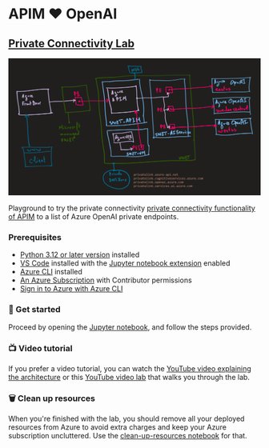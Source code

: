 # APIM ❤️ OpenAI

## [Private Connectivity Lab](private-connectivity.ipynb)

![architecture](architecture.png)

Playground to try the private connectivity [private connectivity functionality of APIM](https://learn.microsoft.com/en-us/azure/api-management/private-endpoint?tabs=v2) to a list of Azure OpenAI private endpoints.


### Prerequisites

- [Python 3.12 or later version](https://www.python.org/) installed
- [VS Code](https://code.visualstudio.com/) installed with the [Jupyter notebook extension](https://marketplace.visualstudio.com/items?itemName=ms-toolsai.jupyter) enabled
- [Azure CLI](https://learn.microsoft.com/cli/azure/install-azure-cli) installed
- [An Azure Subscription](https://azure.microsoft.com/free/) with Contributor permissions
- [Sign in to Azure with Azure CLI](https://learn.microsoft.com/cli/azure/authenticate-azure-cli-interactively)

### 🚀 Get started

Proceed by opening the [Jupyter notebook](private-connectivity.ipynb), and follow the steps provided.

### 📺 Video tutorial

If you prefer a video tutorial, you can watch the [YouTube video explaining the architecture](https://www.youtube.com/watch?v=sUchn_XjpaI) or this [YouTube video lab](https://www.youtube.com/watch?v=BN1aobzBapg) that walks you through the lab.

### 🗑️ Clean up resources

When you're finished with the lab, you should remove all your deployed resources from Azure to avoid extra charges and keep your Azure subscription uncluttered.
Use the [clean-up-resources notebook](clean-up-resources.ipynb) for that.
